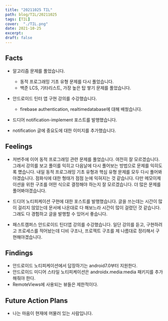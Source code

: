 ```yaml
---
title: "20211025 TIL"
path: blog/TIL/20211025
tags: [TIL]
cover:  "./TIL.png"
date: 2021-10-25
excerpt:
draft: false
---
```


## Facts

* 알고리즘 문제를 풀었습니다. 
  * 동적 프로그래밍 기초 유형 문제를 다시 풀었습니다.
  * 백준 LCS, 기타리스트, 가장 높은 탑 쌓기 문제를 풀었습니다.
  
* 안드로이드 틴터 앱 구현 강의를 수강했습니다.
  * firebase authentication, realtimedatabase에 대해 배웠습니다.

* 드디어 notification-implement 포스트를 발행했습니다.
  
* notification 글에 중요도에 대한 이미지를 추가했습니다.

## Feelings

* 저번주에 이어 동적 프로그래밍 관련 문제를 풀었습니다. 여전히 잘 모르겠습니다. 그래서 강의를 보고 풀이를 익히고 다음날에 다시 풀어보는 방법으로 문제를 익히도록 헀습니다. 내일 동적 프로그래밍 기초 유형과 핵심 유형 문제를 모두 다시 풀어봐야겠습니다. 점화식에 대한 형태가 점점 눈에 익혀지는 것 같습니다. 다만 메모이제이션을 위한 구조를 어떤 식으로 결정해야 하는지 잘 모르겠습니다. 더 많은 문제를 풀어봐야겠습니다.

* 드디어 노티피케이션 구현에 대한 포스트를 발행했습니다. 글을 쓰는데는 시간이 많이 걸리지 않았는데 문서에 나온대로 다 해보느라 시간이 많이 걸렸던 것 같습니다. 그래도 다 경험하고 글을 발행할 수 있어서 좋습니다. 

* 패스트캠퍼스 안드로이드 틴더앱 강의를 수강했습니다. 일단 강의를 듣고, 구현하려고 프로세스를 적어놨는데 디비 구조나, 프로젝트 구조를 제 나름대로 정리해서 구현해야겠습니다.

## Findings

* 안드로이드 노티피케이션에서 답장하기는 android7.0부터 지원한다.
* 안드로이드 미디어 스타일 노티피케이션은 androidx.media:media 패키지를 추가해줘야 한다.
* RemoteViews에 사용되는 뷰들은 제한적이다.  


## Future Action Plans

* 나는 마음이 현재에 머물러 있는 사람입니다.












